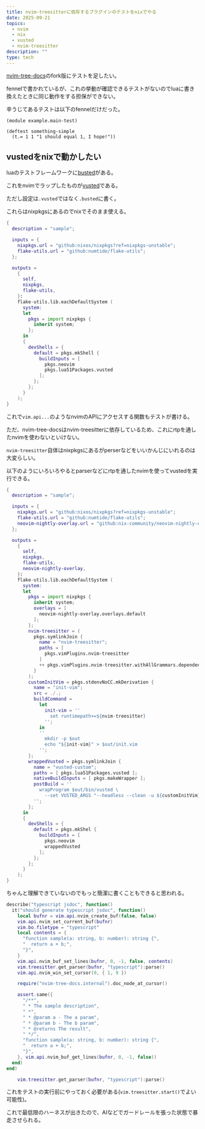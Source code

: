 ```yaml
---
title: nvim-treesitterに依存するプラグインのテストをnixでやる
date: 2025-09-21
topics:
  - nvim
  - nix
  - vusted
  - nvim-treesitter
description: ""
type: tech
---
```



[nvim-tree-docs](https://github.com/nvim-treesitter/nvim-tree-docs)のfork版にテストを足したい。

fennelで書かれているが、これの挙動が確認できるテストがないのでluaに書き換えたときに同じ動作をする担保ができない。

辛うじてあるテストは以下のfennelだけだった。

```fennel
(module example.main-test)

(deftest something-simple
  (t.= 1 1 "1 should equal 1, I hope!"))
```

## vustedをnixで動かしたい

luaのテストフレームワークに[busted](https://lunarmodules.github.io/busted/)がある。

これをnvimでラップしたものが[vusted](https://github.com/notomo/vusted)である。

ただし設定は`.vusted`ではなく`.busted`に書く。

これらはnixpkgsにあるのでnixでそのまま使える。

```nix
{
  description = "sample";

  inputs = {
    nixpkgs.url = "github:nixos/nixpkgs?ref=nixpkgs-unstable";
    flake-utils.url = "github:numtide/flake-utils";
  };

  outputs =
    {
      self,
      nixpkgs,
      flake-utils,
    }:
    flake-utils.lib.eachDefaultSystem (
      system:
      let
        pkgs = import nixpkgs {
          inherit system;
        };
      in
      {
        devShells = {
          default = pkgs.mkShell {
            buildInputs = [
              pkgs.neovim
              pkgs.lua51Packages.vusted
            ];
          };
        };
      }
    );
}
```

これで`vim.api...`のようなnvimのAPIにアクセスする関数もテストが書ける。

ただ、nvim-tree-docsはnvim-treesitterに依存しているため、これにrtpを通したnvimを使わないといけない。

`nvim-treesitter`自体はnixpkgsにあるがperserなどをいいかんじにいれるのは大変らしい。

以下のようにいろいろやるとparserなどにrtpを通したnvimを使ってvustedを実行できる。

```nix
{
  description = "sample";

  inputs = {
    nixpkgs.url = "github:nixos/nixpkgs?ref=nixpkgs-unstable";
    flake-utils.url = "github:numtide/flake-utils";
    neovim-nightly-overlay.url = "github:nix-community/neovim-nightly-overlay";
  };

  outputs =
    {
      self,
      nixpkgs,
      flake-utils,
      neovim-nightly-overlay,
    }:
    flake-utils.lib.eachDefaultSystem (
      system:
      let
        pkgs = import nixpkgs {
          inherit system;
          overlays = [
            neovim-nightly-overlay.overlays.default
          ];
        };
        nvim-treesitter = (
          pkgs.symlinkJoin {
            name = "nvim-treesitter";
            paths = [
              pkgs.vimPlugins.nvim-treesitter
            ]
            ++ pkgs.vimPlugins.nvim-treesitter.withAllGrammars.dependencies;
          }
        );
        customInitVim = pkgs.stdenvNoCC.mkDerivation {
          name = "init-vim";
          src = ./.;
          buildCommand =
            let
              init-vim = ''
                set runtimepath+=${nvim-treesitter}
              '';
            in
            ''
              mkdir -p $out
              echo "${init-vim}" > $out/init.vim
            '';
        };
        wrappedVusted = pkgs.symlinkJoin {
          name = "vusted-custom";
          paths = [ pkgs.lua51Packages.vusted ];
          nativeBuildInputs = [ pkgs.makeWrapper ];
          postBuild = ''
            wrapProgram $out/bin/vusted \
              --set VUSTED_ARGS "--headless --clean -u ${customInitVim}/init.vim"
          '';
        };
      in
      {
        devShells = {
          default = pkgs.mkShel {
            buildInputs = [
              pkgs.neovim
              wrappedVusted
            ];
          };
        };
      }
    );
}
```

ちゃんと理解できていないのでもっと簡潔に書くこともできると思われる。

```lua
describe("typescript jsdoc", function()
  it("should generate typescript jsdoc", function()
    local bufnr = vim.api.nvim_create_buf(false, false)
    vim.api.nvim_set_current_buf(bufnr)
    vim.bo.filetype = "typescript"
    local contents = {
      "function sample(a: string, b: number): string {",
      "  return a + b;",
      "}",
    }
    vim.api.nvim_buf_set_lines(bufnr, 0, -1, false, contents)
    vim.treesitter.get_parser(bufnr, "typescript"):parse()
    vim.api.nvim_win_set_cursor(0, { 1, 9 })

    require("nvim-tree-docs.internal").doc_node_at_cursor()

    assert.same({
      "/**",
      " * The sample description",
      " *",
      " * @param a - The a param",
      " * @param b - The b param",
      " * @returns The result",
      " */",
      "function sample(a: string, b: number): string {",
      "  return a + b;",
      "}",
    }, vim.api.nvim_buf_get_lines(bufnr, 0, -1, false))
  end)
end)
```

```lua
    vim.treesitter.get_parser(bufnr, "typescript"):parse()
```

これをテストの実行前にやっておく必要がある(`vim.treesitter.start()`でよい可能性)。

これで最低限のハーネスが出きたので、AIなどでガードレールを張った状態で暴走させられる。
